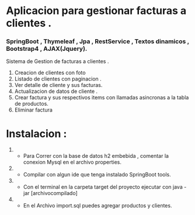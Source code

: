 # Aplicacion para gestionar facturas a clientes .
### SpringBoot , Thymeleaf , Jpa , RestService , Textos dinamicos , Bootstrap4 , AJAX(Jquery).


Sistema de Gestion de facturas a clientes .

1. Creacion de clientes con foto
2. Listado de clientes con paginacion .
3. Ver detalle de cliente y sus facturas. 
4. Actualizacion de datos de cliente .
5. Crear factura y sus respectivos items con llamadas asincronas a la tabla de productos.
6. Eliminar factura


# Instalacion :
1. - Para Correr con la base de datos h2 embebida , comentar la conexion Mysql en el archivo properties.
2. - Compilar con algun ide que tenga instalado SpringBoot tools.
3. - Con el terminal en la carpeta target del proyecto ejecutar con java -jar [archivocompilado]
4. - En el Archivo import.sql puedes agregar productos y clientes.




